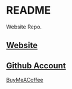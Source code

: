 # README
Website Repo.

[Website](https://dz-void.github.io/Main/)
---
[Github Account](https://github.com/dz-void)
---
[BuyMeACoffee](https://www.buymeacoffee.com/dz.void)

